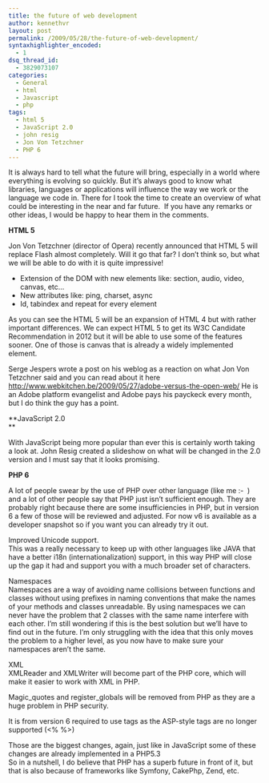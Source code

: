 ```yaml
---
title: the future of web development
author: kennethvr
layout: post
permalink: /2009/05/28/the-future-of-web-development/
syntaxhighlighter_encoded:
  - 1
dsq_thread_id:
  - 3829073107
categories:
  - General
  - html
  - Javascript
  - php
tags:
  - html 5
  - JavaScript 2.0
  - john resig
  - Jon Von Tetzchner
  - PHP 6
---
```

It is always hard to tell what the future will bring, especially in a world where everything is evolving so quickly. But it&#8217;s always good to know what libraries, languages or applications will influence the way we work or the language we code in. There for I took the time to create an overview of what could be interesting in the near and far future.  If you have any remarks or other ideas, I would be happy to hear them in the comments.

**HTML 5**

Jon Von Tetzchner (director of Opera) recently announced that HTML 5 will replace Flash almost completely. Will it go that far? I don&#8217;t think so, but what we will be able to do with it is quite impressive!

  * Extension of the DOM with new elements like: section, audio, video, canvas, etc&#8230;
  * New attributes like: ping, charset, async
  * Id, tabindex and repeat for every element

As you can see the HTML 5 will be an expansion of HTML 4 but with rather important differences. We can expect HTML 5 to get its W3C Candidate Recommendation in 2012 but it will be able to use some of the features sooner. One of those is canvas that is already a widely implemented element.

Serge Jespers wrote a post on his weblog as a reaction on what Jon Von Tetzchner said and you can read about it here <http://www.webkitchen.be/2009/05/27/adobe-versus-the-open-web/> He is an Adobe platform evangelist and Adobe pays his payckeck every month, but I do think the guy has a point.

**JavaScript 2.0  
**

With JavaScript being more popular than ever this is certainly worth taking a look at. John Resig created a slideshow on what will be changed in the 2.0 version and I must say that it looks promising.



**PHP 6**

A lot of people swear by the use of PHP over other language (like me <img src="http://www.devexp.eu/wp-includes/images/smilies/simple-smile.png" alt=":-)" class="wp-smiley" style="height: 1em; max-height: 1em;" /> ) and a lot of other people say that PHP just isn’t sufficient enough. They are probably right because there are some insufficiencies in PHP, but in version 6 a few of those will be reviewed and adjusted. For now v6 is available as a developer snapshot so if you want you can already try it out.

Improved Unicode support.  
This was a really necessary to keep up with other languages like JAVA that have a better i18n (internationalization) support, in this way PHP will close up the gap it had and support you with a much broader set of characters.

Namespaces  
Namespaces are a way of avoiding name collisions between functions and classes without using prefixes in naming conventions that make the names of your methods and classes unreadable. By using namespaces we can never have the problem that 2 classes with the same name interfere with each other. I’m still wondering if this is the best solution but we’ll have to find out in the future. I’m only struggling with the idea that this only moves the problem to a higher level, as you now have to make sure your namespaces aren’t the same.

XML  
XMLReader and XMLWriter will become part of the PHP core, which will make it easier to work with XML in PHP.

Magic\_quotes and register\_globals will be removed from PHP as they are a huge problem in PHP security.

It is from version 6 required to use tags as the ASP-style tags are no longer supported (<% %>)

Those are the biggest changes, again, just like in JavaScript some of these changes are already implemented in a PHP5.3  
So in a nutshell, I do believe that PHP has a superb future in front of it, but that is also because of frameworks like Symfony, CakePhp, Zend, etc.